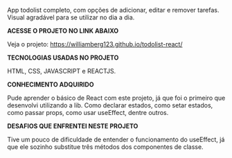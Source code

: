 App todolist completo, com opções de adicionar, editar e remover tarefas. Visual agradável para se utilizar no dia a dia.

**ACESSE O PROJETO NO LINK ABAIXO**

Veja o projeto: https://williamberg123.github.io/todolist-react/

**TECNOLOGIAS USADAS NO PROJETO**

HTML, CSS, JAVASCRIPT e REACTJS.

**CONHECIMENTO ADQUIRIDO**

Pude aprender o básico de React com este projeto, já que foi o primeiro que desenvolvi utilizando a lib. Como declarar estados, como setar estados, como passar props, como usar useEffect, dentre outros.

**DESAFIOS QUE ENFRENTEI NESTE PROJETO**

Tive um pouco de dificuldade de entender o funcionamento do useEffect, já que ele sozinho substitue três métodos dos componentes de classe.
